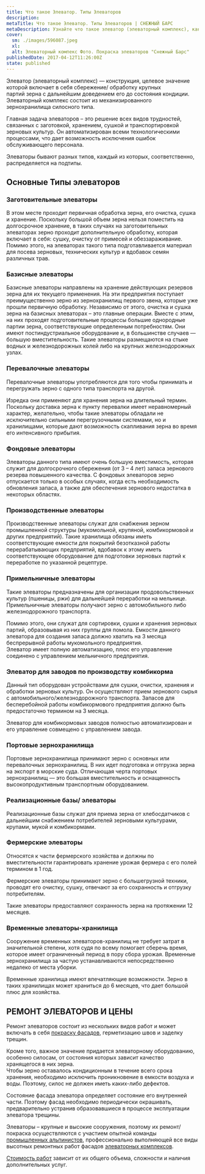 ```yaml
---
title: Что такое Элеватор. Типы Элеваторов
description: 
metaTitle: Что такое Элеватор. Типы Элеваторов | СНЕЖНЫЙ БАРС
metaDescription: Узнайте что такое элеватор (элеваторный комплекс), какие бывают типы элеваторов для хранения, сушки, транспортировки зерновых культур
cover:
  sm: ./images/596087.jpeg
  xl: 
  alt: Элеваторный компекс Фото. Покраска элеваторов "Снежный Барс"
publishedDate: 2017-04-12T11:26:00Z
state: published    
---
```

Элеватор (элеваторный комплекс) — конструкция, целевое значение которой включает в себя сбережение/ обработку крупных партий зерна с дальнейшим доведением его до состояния кондиции. Элеваторный комплекс состоит из механизированного зернохранилища силосного типа.

Главная задача элеваторов – это решение всех видов трудностей, связанных с заготовкой, хранением, сушкой и транспортировкой зерновых культур. Он автоматизирован всеми технологическими процессами, что дает возможность исключения ошибок обслуживающего персонала.

Элеваторы бывают разных типов, каждый из которых, соответственно, распределяется на подтипы.

## Основные Типы элеваторов

### Заготовительные элеваторы

В этом месте проходит первичная обработка зерна, его очистка, сушка и хранение. Поскольку большой объем зерна нельзя поместить на долгосрочное хранение, в таких случаях на заготовительных элеваторах зерно проходит дополнительную обработку, которая включает в себя: сушку, очистку от примесей и обеззараживание. Помимо этого, на элеваторах такого типа подготавливается материал для посева зерновых, технических культур и вдобавок семян различных трав.

### Базисные элеваторы

Базисные элеваторы направлены на хранение действующих резервов зерна для их текущего применения. На эти предприятия поступает преимущественно зерно из зернохранилищ первого звена, которые уже прошли первичную обработку. Независимо от этого, очистка и сушка зерна на базисных элеваторах – это главные операции. Вместе с этим, на них проходят подготовительные процессы большие однородные партии зерна, соответствующие определенным потребностям. Они имеют постиндустриальное оборудование и, в большинстве случаев — большую вместительность. Такие элеваторы размещаются на стыке водных и железнодорожных колей либо на крупных железнодорожных узлах.

### Перевалочные элеваторы

Перевалочные элеваторы употребляются для того чтобы принимать и перегружать зерно с одного типа транспорта на другой.

Изредка они применяют для хранения зерна на длительный термин. Поскольку доставка зерна к пункту перевалки имеет неравномерный характер, желательно, чтобы такие элеваторы обладали не исключительно сильными перегрузочными системами, но и хранилищами, которые дают возможность скапливания зерна во время его интенсивного прибытия.

### Фондовые элеваторы

Элеваторы данного типа имеют очень большую вместимость, которая служит для долгосрочного сбережения (от 3 – 4 лет) запаса зернового резерва повышенного качества. С фондовых элеваторов зерно отпускается только в особых случаях, когда есть необходимость обновления запаса, а также для обеспечения зернового недостатка в некоторых областях.

### Производственные элеваторы

Производственные элеваторы служат для снабжения зерном промышленной структуры (мукомольной, крупяной, комбикормовой и других предприятий). Такие хранилища обязаны иметь соответствующие емкости для покрытий безотказной работы перерабатывающих предприятий, вдобавок к этому иметь соответствующее оборудование для подготовки зерновых партий к переработке по указанной рецептуре.

### Примельничные элеваторы

Такие элеваторы предназначены для организации продовольственных культур (пшеницы, ржи) для дальнейшей переработки на мельнице. Примельничные элеваторы получают зерно с автомобильного либо железнодорожного транспорта.

Помимо этого, они служат для сортировки, сушки и хранения зерновых партий, образовывая из них группы для помола. Емкости данного элеватора для создания запаса должно хватить на 3 месяца беспрерывной работы мукомольного предприятия.  
Элеватор имеет полную автоматизацию, плюс его управление соединено с управлением мельничного предприятия.

### Элеватор для заводов по производству комбикорма

Данный тип оборудован устройствами для сушки, очистки, хранения и обработки зерновых культур. Он осуществляют прием зернового сырья с автомобильного/железнодорожного транспорта. Запасов для бесперебойной работы комбикормового предприятия должно быть предостаточно термином на 3 месяца.

Элеватор для комбикормовых заводов полностью автоматизирован и его управление совмещено с управлением завода.

### Портовые зернохранилища

Портовые зернохранилища принимают зерно с основных или перевалочных зернохранилищ. В них идет подготовка и отгрузка зерна на экспорт в морские суда. Отличающая черта портовых зернохранилищ — это большая вместительность и оснащенность высокопродуктивным транспортным оборудованием.

### Реализационные базы/ элеваторы

Реализационные базы служат для приема зерна от хлебосдатчиков с дальнейшим снабжением потребителей зерновыми культурами, крупами, мукой и комбикормами.

### Фермерские элеваторы

Относятся к части фермерского хозяйства и должны по вместительности гарантировать хранение урожая фермера с его полей термином в 1 год.

Фермерские элеваторы принимают зерно с большегрузной техники, проводят его очистку, сушку, отвечают за его сохранность и отгрузку потребителям.

Такие элеваторы предоставляют сохранность зерна на протяжении 12 месяцев.

### Временные элеваторы-хранилища

Сооружение временных элеваторов-хранилищ не требует затрат в значительной степени, хотя судя по всему помогает сберечь время, которое имеет ограниченный период в пору сбора урожая. Временные зернохранилища за частую устанавливаются непосредственно недалеко от места уборки.

Временные хранилища имеют впечатляющие возможности. Зерно в таких хранилищах может храниться до 6 месяцев, что дает большой плюс для хозяйства.

## РЕМОНТ ЭЛЕВАТОРОВ И ЦЕНЫ

Ремонт элеваторов состоит из нескольких видов работ и может включать в себя [покраску фасадов](/pokraska-fasadov-i-zhelezobetonnyx-konstrukcij/), герметизацию швов и заделку трещин.

Кроме того, важное значение придается элеваторному оборудованию, особенно силосам, от состояния которых зависит качество хранящегося в них зерна.  
Чтобы зерно оставалось кондиционным в течение всего срока хранения, необходимо исключить проникновение в емкости воздуха и воды. Поэтому, силос не должен иметь каких-либо дефектов.

Состояние фасада элеватора определяет состояние его внутренней части. Поэтому фасад необходимо периодически окрашивать, предварительно устранив образовавшиеся в процессе эксплуатации элеватора трещины.

Элеваторы – крупные и высокие сооружения, поэтому их ремонт/покраска осуществляются с участием опытной команды [промышленных альпинистов](/), профессионально выполняющей все виды высотных ремонтных работ фасадов [элеваторных комплексов](/elevatory-promyshlennye-cexa/).

[Стоимость работ](/prajs/) зависит от их общего объема, сложности и наличия дополнительных услуг.
